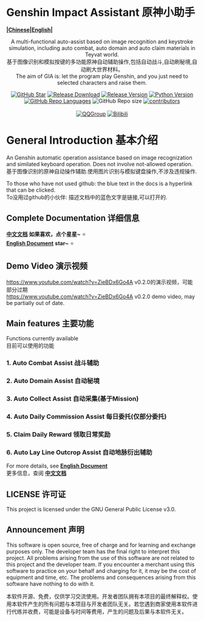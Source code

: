 # Genshin Impact Assistant 原神小助手
**|[Chinese](https://github.com/GenshinImpactAssistant/GIA-Document/tree/main/zh_CN/README.md)|[English](https://github.com/GenshinImpactAssistant/GIA-Document/tree/main/en_US/README.md)|**
<div align="center">

A multi-functional auto-assist based on image recognition and keystroke simulation, including auto combat, auto domain and auto claim materials in Teyvat world.  
基于图像识别和模拟按键的多功能原神自动辅助操作,包括自动战斗,自动刷秘境,自动刷大世界材料。  
The aim of GIA is: let the program play Genshin, and you just need to selected characters and raise them.  

[![GitHub Star](https://img.shields.io/github/stars/infstellar/genshin_impact_assistant?style=flat-square)](https://github.com/infstellar/genshin_impact_assistant/stargazers)
[![Release Download](https://img.shields.io/github/downloads/infstellar/genshin_impact_assistant/total?style=flat-square)](https://github.com/infstellar/genshin_impact_assistant/releases/download/v0.3.0/GIA.Launcher.v0.3.0.7z)
[![Release Version](https://img.shields.io/github/v/release/infstellar/genshin_impact_assistant?style=flat-square)](https://github.com/infstellar/genshin_impact_assistant/releases/latest)
[![Python Version](https://img.shields.io/badge/python-v3.7.6-blue?style=flat-square)](https://www.python.org/downloads/release/python-376/)
[![GitHub Repo Languages](https://img.shields.io/github/languages/top/infstellar/genshin_impact_assistant?style=flat-square)](https://github.com/infstellar/genshin_impact_assistant/search?l=Python)
![GitHub Repo size](https://img.shields.io/github/repo-size/infstellar/genshin_impact_assistant?style=flat-square&color=3cb371)
[![contributors](https://img.shields.io/github/contributors/infstellar/genshin_impact_assistant?style=flat-square)](https://github.com/infstellar/genshin_impact_assistant/graphs/contributors)
</br></br>
[![QQGroup](https://img.shields.io/badge/QQGroup-901372518-blue.svg?style=flat-square&color=12b7f5&logo=qq)](https://jq.qq.com/?_wv=1027&k=YLTrqlzX)
[![Bilibili](https://img.shields.io/badge/Bilibili-infstellar-blue.svg?style=flat-square&logo=bilibili)](https://space.bilibili.com/313212782)

</div>

# General Introduction 基本介绍
An Genshin automatic operation assistance based on image recognization and similated keyboard operation. Does not involve not-allowed operation.  
基于图像识别的原神自动操作辅助.使用图片识别与模拟键盘操作,不涉及违规操作.

To those who have not used github: the blue text in the docs is a hyperlink that can be clicked.  
To没用过github的小伙伴: 描述文档中的蓝色文字是链接,可以打开的.

## Complete Documentation 详细信息

**[中文文档](https://github.com/GenshinImpactAssistant/GIA-Document/tree/main/zh_CN/README.md)** **如果喜欢，点个星星~** ⭐  
**[English Document](https://github.com/GenshinImpactAssistant/GIA-Document/tree/main/en_US/README.md)** **star~** ⭐  

## Demo Video 演示视频

<https://www.youtube.com/watch?v=ZieBDx6Go4A> v0.2.0的演示视频，可能部分过期  
<https://www.youtube.com/watch?v=ZieBDx6Go4A> v0.2.0 demo video, may be partially out of date.

## Main features 主要功能

Functions currently available  
目前可以使用的功能
### 1. Auto Combat Assist 战斗辅助
### 2. Auto Domain Assist 自动秘境
### 3. Auto Collect Assist 自动采集(基于Mission)
### 4. Auto Daily Commission Assist 每日委托(仅部分委托)
### 5. Claim Daily Reward 领取日常奖励
### 6. Auto Lay Line Outcrop Assist 自动地脉衍出辅助  
For more details, see **[English Document](https://github.com/GenshinImpactAssistant/GIA-Document/tree/main/en_US/README.md)**  
更多信息，查阅 **[中文文档](https://github.com/GenshinImpactAssistant/GIA-Document/tree/main/zh_CN/README.md)**  

## LICENSE 许可证
This project is licensed under the GNU General Public License v3.0.

## Announcement 声明
This software is open source, free of charge and for learning and exchange purposes only. The developer team has the final right to interpret this project. All problems arising from the use of this software are not related to this project and the developer team. If you encounter a merchant using this software to practice on your behalf and charging for it, it may be the cost of equipment and time, etc. The problems and consequences arising from this software have nothing to do with it.

本软件开源、免费，仅供学习交流使用。开发者团队拥有本项目的最终解释权。使用本软件产生的所有问题与本项目与开发者团队无关。若您遇到商家使用本软件进行代练并收费，可能是设备与时间等费用，产生的问题及后果与本软件无关。